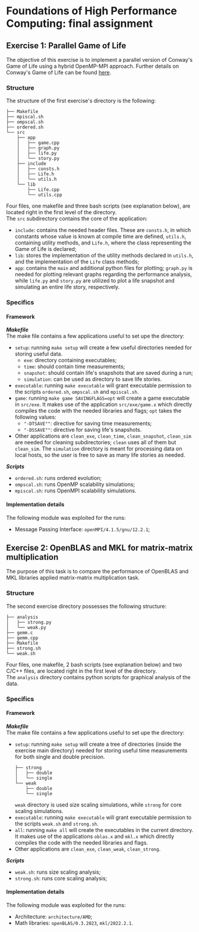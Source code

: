 # Foundations of High Performance Computing: final assignment
## Exercise 1: Parallel Game of Life
The objective of this exercise is to implement a parallel version of Conway's Game of Life using a hybrid OpenMP-MPI approach. Further details on Conway's Game of Life can be found [here](https://en.wikipedia.org/wiki/Conway%27s_Game_of_Life).

### Structure
The structure of the first exercise's directory is the following:
```angular2html
├── Makefile
├── mpiscal.sh
├── ompscal.sh
├── ordered.sh
└── src
    ├── app
    │   ├── game.cpp
    │   ├── graph.py
    │   ├── life.py
    │   └── story.py
    ├── include
    │   ├── consts.h
    │   ├── Life.h
    │   └── utils.h
    └── lib
        ├── Life.cpp
        └── utils.cpp
```
Four files, one makefile and three bash scripts (see explanation below), are located right in the first level of the directory.\
The `src` subdirectory contains the core of the application:
- `include`: contains the needed header files. These are `consts.h`, in which constants whose value is known at compile time are defined, `utils.h`, containing utility methods, and `Life.h`, where the class representing the Game of Life is declared;
- `lib`: stores the implementation of the utility methods declared in `utils.h`, and the implementation of the `Life` class methods;
- `app`: contains the `main` and additional python files for plotting; `graph.py` is needed for plotting relevant graphs regarding the performance analysis, while `life.py` and `story.py` are utilized to plot a life snapshot and simulating an entire life story, respectively.

### Specifics

#### Framework

**_Makefile_** \
The make file contains a few applications useful to set upe the directory:
- `setup`: running `make setup` will create a few useful directories needed for storing useful data. 
  - `exe`: directory containing executables; 
  - `time`: should contain time measurements;
  - `snapshot`: should contain life's snapshots that are saved during a run;
  - `simulation`: can be used as directory to save life stories.
- `executable`: running `make executable` will grant executable permission to the scripts `ordered.sh`, `ompscal.sh` and `mpiscal.sh`.
- `game`: running `make game SAVINGFLAGS=opt` will create a game executable in `src/exe`. It makes use of the application `src/exe/game.x` which directly compiles the code with the needed libraries and flags; `opt` takes the following values:
  - `"-DTSAVE""`: directive for saving time measurements;
  - `"-DSSAVE""`: directive for saving life's snapshots.
- Other applications are `clean_exe`, `clean_time`, `clean_snapshot`, `clean_sim` are needed for cleaning subdirectories; `clean` uses all of them but `clean_sim`. The `simulation` directory is meant for processing data on local hosts, so the user is free to save as many life stories as needed.

**_Scripts_** 
- `ordered.sh`: runs ordered evolution;
- `ompscal.sh`: runs OpenMP scalability simulations;
- `mpiscal.sh`: runs OpenMPI scalability simulations.

#### Implementation details
The following module was exploited for the runs:
- Message Passing Interface: `openMPI/4.1.5/gnu/12.2.1`;

## Exercise 2: OpenBLAS and MKL for matrix-matrix multiplication
The purpose of this task is to compare the performance of OpenBLAS and MKL libraries applied matrix-matrix multiplication task.

### Structure

The second exercise directory possesses the following structure:
```angular2html
├── analysis
│   ├── strong.py
│   └── weak.py
├── gemm.c
├── gemm.cpp
├── Makefile
├── strong.sh
└── weak.sh
``` 
Four files, one makefile, 2 bash scripts (see explanation below) and two C/C++ files, are located right in the first level of the directory.\
The `analysis` directory contains python scripts for graphical analysis of the data.

### Specifics

#### Framework

**_Makefile_** \
The make file contains a few applications useful to set upe the directory:
- `setup`: running `make setup` will create a tree of directories (inside the exercise main directory) needed for storing useful time measurements for both single and double precision. 
    ```angular2html
    ├── strong
    │   ├── double
    │   └── single
    └── weak
        ├── double
        └── single
    ```
  `weak` directory is used size scaling simulations, while `strong` for core scaling simulations.
- `executable`: running `make executable` will grant executable permission to the scripts `weak.sh` and `strong.sh`.
- `all`: running `make all` will create the executables in the current directory. It makes use of the applications `oblas.x` and `mkl.x` which directly compiles the code with the needed libraries and flags.
- Other applications are `clean_exe`, `clean_weak`, `clean_strong`.

**_Scripts_** 
- `weak.sh`: runs size scaling analysis;
- `strong.sh`: runs core scaling analysis;

#### Implementation details
The following module was exploited for the runs:
- Architecture: `architecture/AMD`;
- Math libraries: `openBLAS/0.3.2023`, `mkl/2022.2.1`.
